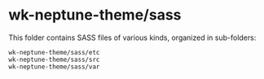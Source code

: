 # wk-neptune-theme/sass

This folder contains SASS files of various kinds, organized in sub-folders:

    wk-neptune-theme/sass/etc
    wk-neptune-theme/sass/src
    wk-neptune-theme/sass/var
